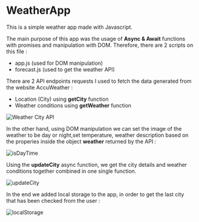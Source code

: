 # WeatherApp
 This is a simple weather app made with Javascript.
 
 The main purpose of this app was the usage of **Async & Await** functions with promises and manipulation with DOM. 
 Therefore, there are 2 scripts on this file : 
 - app.js (used for DOM manipulation)
 - forecast.js (used to get the weather API) 
  
 
 There are 2 API endpoints requests I used to fetch the data generated from the website AccuWeather : 
 
 - Location (City) using **getCity** function
 - Weather conditions using **getWeather** function

![Weather   City API](https://user-images.githubusercontent.com/44265863/132055189-bfa11c46-e4c4-4f19-8d7b-40fae87dd5d4.jpg)



In the other hand, using DOM manipulation we can set the image of the weather to be day or night,set temperature, weather description based on the properies inside the object **weather** returned by the API :

![isDayTime](https://user-images.githubusercontent.com/44265863/132056634-820c6ae2-2fe3-401a-a761-e7f4e376aa46.jpg)


 Using the **updateCity** async function, we get the city details and weather conditions together combined in one single function.
 
 ![updateCity](https://user-images.githubusercontent.com/44265863/132057320-8db2e01e-52ae-4bf3-869c-b705873f7fa7.jpg)

 In the end we added local storage to the app, in order to get the last city that has been checked from the user :
 
 ![localStorage](https://user-images.githubusercontent.com/44265863/132099390-96184ce5-0e3f-42a1-8507-a72da09e7ad0.jpg)

 
